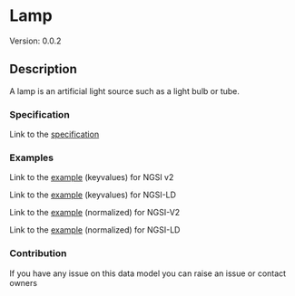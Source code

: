 # Lamp
Version: 0.0.2

## Description 

A lamp is an artificial light source such as a light bulb or tube.
### Specification

Link to the [specification](https://github.com/smart-data-models/incubated/tree/master/SAREF/s4bldg/Lamp/doc/spec.md)

### Examples

Link to the [example](https://github.com/smart-data-models/incubated/tree/master/SAREF/s4bldg/Lamp/examples/example.json) (keyvalues) for NGSI v2

Link to the [example](https://github.com/smart-data-models/incubated/tree/master/SAREF/s4bldg/Lamp/examples/example.jsonld) (keyvalues) for NGSI-LD

Link to the [example](https://github.com/smart-data-models/incubated/tree/master/SAREF/s4bldg/Lamp/examples/example-normalized.json) (normalized) for NGSI-V2

Link to the [example](https://github.com/smart-data-models/incubated/tree/master/SAREF/s4bldg/Lamp/examples/example-normalized.jsonld) (normalized) for NGSI-LD
### Contribution

 If you have any issue on this data model you can raise an issue or contact owners

